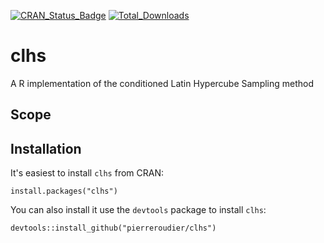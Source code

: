 [![CRAN_Status_Badge](http://www.r-pkg.org/badges/version/clhs)](https://cran.r-project.org/package=clhs)
[![Total_Downloads](http://cranlogs.r-pkg.org/badges/grand-total/clhs)](https://cran.r-project.org/package=clhs)

# clhs

A R implementation of the conditioned Latin Hypercube Sampling method

## Scope

## Installation

It's easiest to install `clhs` from CRAN:

`install.packages("clhs")`

You can also install it use the `devtools` package to install `clhs`:

`devtools::install_github("pierreroudier/clhs")`